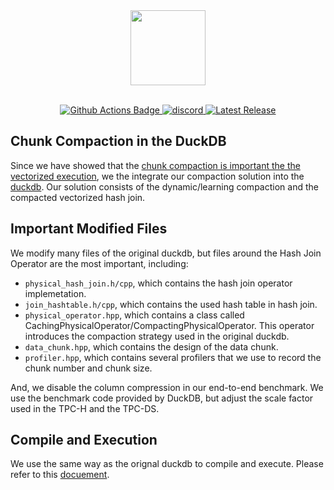 <div align="center">
  <img src="https://duckdb.org/images/logo-dl/DuckDB_Logo-stacked.svg" height="120">
</div>
<br>




<p align="center">
  <a href="https://github.com/duckdb/duckdb/actions">
    <img src="https://github.com/duckdb/duckdb/actions/workflows/Main.yml/badge.svg?branch=main" alt="Github Actions Badge">
  </a>
  <a href="https://discord.gg/tcvwpjfnZx">
    <img src="https://shields.io/discord/909674491309850675" alt="discord" />
  </a>
  <a href="https://github.com/duckdb/duckdb/releases/">
    <img src="https://img.shields.io/github/v/release/duckdb/duckdb?color=brightgreen&display_name=tag&logo=duckdb&logoColor=white" alt="Latest Release">
  </a>
</p>

## Chunk Compaction in the DuckDB
Since we have showed that the [chunk compaction is important the the vectorized execution](https://github.com/YimingQiao/Chunk-Compaction-in-Vectorized-Execution), we the integrate our compaction solution into the [duckdb](https://github.com/duckdb/duckdb). Our solution consists of the dynamic/learning compaction and the compacted vectorized hash join. 

## Important Modified Files
We modify many files of the original duckdb, but files around the Hash Join Operator are the most important, including:
 - `physical_hash_join.h/cpp`, which contains the hash join operator implemetation.
 - `join_hashtable.h/cpp`, which contains the used hash table in hash join.
 - `physical_operator.hpp`, which contains a class called CachingPhysicalOperator/CompactingPhysicalOperator. This operator introduces the compaction strategy used in the original duckdb.
 - `data_chunk.hpp`, which contains the design of the data chunk.
 - `profiler.hpp`, which contains several profilers that we use to record the chunk number and chunk size.

And, we disable the column compression in our end-to-end benchmark. We use the benchmark code provided by DuckDB, but adjust the scale factor used in the TPC-H and the TPC-DS. 

## Compile and Execution
We use the same way as the orignal duckdb to compile and execute. Please refer to this [docuement](https://duckdb.org/docs/dev/building/overview.html).  

